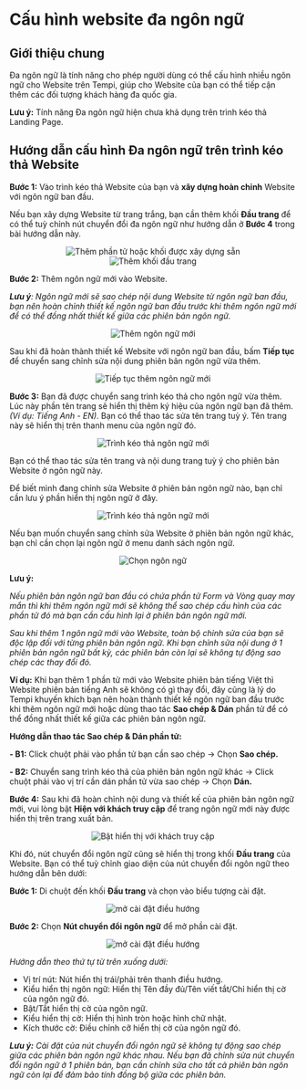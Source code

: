 # Cấu hình website đa ngôn ngữ

## Giới thiệu chung

Đa ngôn ngữ là tính năng cho phép người dùng có thể cấu hình nhiều ngôn ngữ cho Website trên Tempi, giúp cho Website của bạn có thể tiếp cận thêm các đối tượng khách hàng đa quốc gia.

**Lưu ý:** Tính năng Đa ngôn ngữ hiện chưa khả dụng trên trình kéo thả Landing Page.

## Hướng dẫn cấu hình Đa ngôn ngữ trên trình kéo thả Website

**Bước 1:** Vào trình kéo thả Website của bạn và **xây dựng hoàn chỉnh** Website với ngôn ngữ ban đầu.

Nếu bạn xây dựng Website từ trang trắng, bạn cần thêm khối **Đầu trang** để có thể tuỳ chỉnh nút chuyển đổi đa ngôn ngữ như hướng dẫn ở **Bước 4** trong bài hướng dẫn này.

<div align="center"><img src="https://lh3.googleusercontent.com/3kHZxUbN8R3jdYoqx_P0zD22t71bz4SAaaemMOHXbZEqBG6tvx8MnmSOtrQWoYCATwXeQ3m-_U5pKtFsdpZ7rq-iATPYW88=rw-w2304" alt="Thêm phần tử hoặc khối được xây dựng sẵn"></div>



<div align="center"><img src="https://lh3.googleusercontent.com/rXpFgoK6C5C5I7bz5AgWox9gJkAI1f4SYxn6oqVYlikAR6owkrWNujliuT-k74JYAUgYJ-au7z22j2cBrOYFFt1in33CyT4=rw-w2304" alt="Thêm khối đầu trang"></div>



**Bước 2:** Thêm ngôn ngữ mới vào Website.

_**Lưu ý**: Ngôn ngữ mới sẽ sao chép nội dung Website từ ngôn ngữ ban đầu, bạn nên hoàn chỉnh thiết kế ngôn ngữ ban đầu trước khi thêm ngôn ngữ mới để có thể đồng nhất thiết kế giữa các phiên bản ngôn ngữ._

<div align="center"><img src="https://lh3.googleusercontent.com/7QRIMGIUTEQbfBVvd3fF-zqZxdyMwX3atfO1fv7wjMnSPOqIwXJeKzVUPjLgGojwO6WrEF-ZTqH3dED6Vz1gl6VWgAHM__vKhA=rw-w2304" alt="Thêm ngôn ngữ mới"></div>



Sau khi đã hoàn thành thiết kế Website với ngôn ngữ ban đầu, bấm **Tiếp tục** để chuyển sang chỉnh sửa nội dung phiên bản ngôn ngữ vừa thêm.

<div align="center"><img src="https://lh3.googleusercontent.com/1DozpaT3e920U5Z1r8qGbg2RxM797NXXyTd15ud7Ftr7jVORhbrURX_vxg6heBpmn4jb7GZySj7qkLWLb7GsmiZTHkHO8HxQ=rw-w1590" alt="Tiếp tục thêm ngôn ngữ mới"></div>



**Bước 3:** Bạn đã được chuyển sang trình kéo thả cho ngôn ngữ vừa thêm. Lúc này phần tên trang sẽ hiển thị thêm ký hiệu của ngôn ngữ bạn đã thêm. _(Ví dụ: Tiếng Anh - EN)_. Bạn có thể thao tác sửa tên trang tuỳ ý. Tên trang này sẽ hiển thị trên thanh menu của ngôn ngữ đó.

<div align="center"><img src="https://lh3.googleusercontent.com/VPpmDwWQqZJvhhBKW8n0D3THxtc967tqO84dh9GP0FbQQfGWWWDG-HF8aAT7f1hN5uRVeWtH_mpw1auK2hZYxnZAb2IdUnM=rw-w2304" alt="Trình kéo thả ngôn ngữ mới"></div>



Bạn có thể thao tác sửa tên trang và nội dung trang tuỳ ý cho phiên bản Website ở ngôn ngữ này.

Để biết mình đang chỉnh sửa Website ở phiên bản ngôn ngữ nào, bạn chỉ cần lưu ý phần hiển thị ngôn ngữ ở đây.

<div align="center"><img src="https://lh3.googleusercontent.com/mzbQT1QNc2Q3ztxied6GGMdA8HktrsksQst1ikLWhHF40fpLHa0pfI6vcFlUc_ajNBGden8uESfJNdSmHfDifpfulrPo-fZvjg=rw-w2304" alt="Trình kéo thả ngôn ngữ mới"></div>



Nếu bạn muốn chuyển sang chỉnh sửa Website ở phiên bản ngôn ngữ khác, bạn chỉ cần chọn lại ngôn ngữ ở menu danh sách ngôn ngữ.

<div align="center"><img src="https://lh3.googleusercontent.com/04OUO1PYptmxIKPXLWaCuPnwV_fs-2JC-BWLC4bFQ5WgREkjB0IVPCK_gtwUaDW6Lb7fn1v1GlSZsQBOM4sgx6WNWXeM2hkV=rw-w1184" alt="Chọn ngôn ngữ"></div>



**Lưu ý:**

_Nếu phiên bản ngôn ngữ ban đầu có chứa phần tử Form và Vòng quay may mắn thì khi thêm ngôn ngữ mới sẽ không thể sao chép cấu hình của các phần tử đó mà bạn cần cấu hình lại ở phiên bản ngôn ngữ mới._

_Sau khi thêm 1 ngôn ngữ mới vào Website, toàn bộ chỉnh sửa của bạn sẽ độc lập đối với từng phiên bản ngôn ngữ. Khi bạn chỉnh sửa nội dung ở 1 phiên bản ngôn ngữ bất kỳ, các phiên bản còn lại sẽ không tự động sao chép các thay đổi đó._

**Ví dụ:** Khi bạn thêm 1 phần tử mới vào Website phiên bản tiếng Việt thì Website phiên bản tiếng Anh sẽ không có gì thay đổi, đây cũng là lý do Tempi khuyến khích bạn nên hoàn thành thiết kế ngôn ngữ ban đầu trước khi thêm ngôn ngữ mới hoặc dùng thao tác **Sao chép & Dán** phần tử để có thể đồng nhất thiết kế giữa các phiên bản ngôn ngữ.

**Hướng dẫn thao tác Sao chép & Dán phần tử:**

**- B1:** Click chuột phải vào phần tử bạn cần sao chép -> Chọn **Sao chép.**

**- B2:** Chuyển sang trình kéo thả của phiên bản ngôn ngữ khác -> Click chuột phải vào vị trí cần dán phần tử vừa sao chép -> Chọn **Dán.**



**Bước 4:** Sau khi đã hoàn chỉnh nội dung và thiết kế của phiên bản ngôn ngữ mới, vui lòng bật **Hiện với khách truy cập** để trang ngôn ngữ mới này được hiển thị trên trang xuất bản.

<div align="center"><img src="https://lh3.googleusercontent.com/lePDnpf0Ph6tujLjq4DShX4j7RVtHmKBqklXHLYXRY8iasCmLiJcMT0kZY2NbNC6A54T4ZsxnfDkmiEDHE7ZXXIPm2rrs8Ie=rw-w2304" alt="Bật hiển thị với khách truy cập"></div>



Khi đó, nút chuyển đổi ngôn ngữ cũng sẽ hiển thị trong khối **Đầu trang** của Website. Bạn có thể tuỳ chỉnh giao diện của nút chuyển đổi ngôn ngữ theo hướng dẫn bên dưới:

**Bước 1:** Di chuột đến khối **Đầu trang** và chọn vào biểu tượng cài đặt.

<div align="center"><img src="https://lh3.googleusercontent.com/R9YoMo4LQTYsNBQTjl2hLk_MwBd_jWJQ6gaz0zK7x9pFOrFQ43F03TU7uBLcF3CwMsF8LVs0zs-0Bn7ICWurke4nE5M-ofLB=rw-w1602" alt="mở cài đặt điều hướng"></div>



**Bước 2:** Chọn **Nút chuyển đổi ngôn ngữ** để mở phần cài đặt.

<div align="center"><img src="https://lh3.googleusercontent.com/FXvW4vrn2JGU9yhs4j1rT_ccV3jEqONoFyu-vf1w5KgIxYBZsRvBKgVYWBxZgvZ4cmg2nxiuGq-RWyxRMg2UxL9eWXfI4D8=rw-w2304" alt="mở cài đặt điều hướng"></div>



_Hướng dẫn theo thứ tự từ trên xuống dưới:_

* Vị trí nút: Nút hiển thị trái/phải trên thanh điều hướng.
* Kiểu hiển thị ngôn ngữ: Hiển thị Tên đầy đủ/Tên viết tắt/Chỉ hiển thị cờ của ngôn ngữ đó.
* Bật/Tắt hiển thị cờ của ngôn ngữ.
* Kiểu hiển thị cờ: Hiển thị hình tròn hoặc hình chữ nhật.
* Kích thước cờ: Điều chỉnh cỡ hiển thị cờ của ngôn ngữ đó.

_**Lưu ý:** Cài đặt của nút chuyển đổi ngôn ngữ sẽ không tự động sao chép giữa các phiên bản ngôn ngữ khác nhau. Nếu bạn đã chỉnh sửa nút chuyển đổi ngôn ngữ ở 1 phiên bản, bạn cần chỉnh sửa cho tất cả phiên bản ngôn ngữ còn lại để đảm bảo tính đồng bộ giữa các phiên bản._
